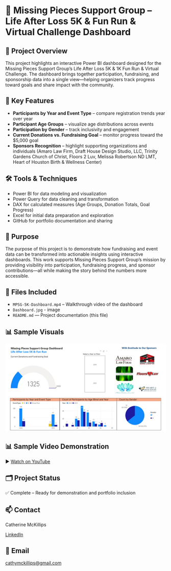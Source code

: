 # 💼 Missing Pieces Support Group – Life After Loss 5K & Fun Run & Virtual Challenge Dashboard

## 📌 Project Overview
This project highlights an interactive Power BI dashboard designed for the Missing Pieces Support Group’s Life After Loss 5K & 1K Fun Run & Virtual Challenge. The dashboard brings together participation, fundraising, and sponsorship data into a single view—helping organizers track progress toward goals and share impact with the community.

## 🔎 Key Features
- **Participants by Year and Event Type** – compare registration trends year over year
- **Participant Age Groups** – visualize age distributions across events
- **Participation by Gender** – track inclusivity and engagement
- **Current Donations vs. Fundraising Goal** – monitor progress toward the $5,000 goal
- **Sponsors Recognition** – highlight supporting organizations and individuals (Amaro Law Firm, Draft House Design Studio, LLC, Trinity Gardens Church of Christ, Floors 2 Luv, Melissa Robertson ND LMT, Heart of Houston Birth & Wellness Center)

## 🛠️ Tools & Techniques
- Power BI for data modeling and visualization
- Power Query for data cleaning and transformation
- DAX for calculated measures (Age Groups, Donation Totals, Goal Progress)
- Excel for initial data preparation and exploration
- GitHub for portfolio documentation and sharing

## 🎯 Purpose
The purpose of this project is to demonstrate how fundraising and event data can be transformed into actionable insights using interactive dashboards. This work supports Missing Pieces Support Group’s mission by providing visibility into participation, fundraising progress, and sponsor contributions—all while making the story behind the numbers more accessible.

## 📎 Files Included
- `MPSG-5K-Dashboard.mp4` – Walkthrough video of the dashboard
- `Dashboard.jpg` - image
- `README.md` — Project documentation (this file)

## 📊 Sample Visuals
![Dashboard Overview](dashboard.jpg)

## 📊 Sample Video Demonstration
▶️ [Watch on YouTube]( https://www.youtube.com/watch?v=P9DBXyVb4L4)

## 🗂️ Project Status

✅ Complete – Ready for demonstration and portfolio inclusion  

## 📫 Contact
Catherine McKillips

[LinkedIn](https://www.linkedin.com/in/catherine-mckillips-data-analytics)  

## 📧 Email
cathymckillips@gmail.com
